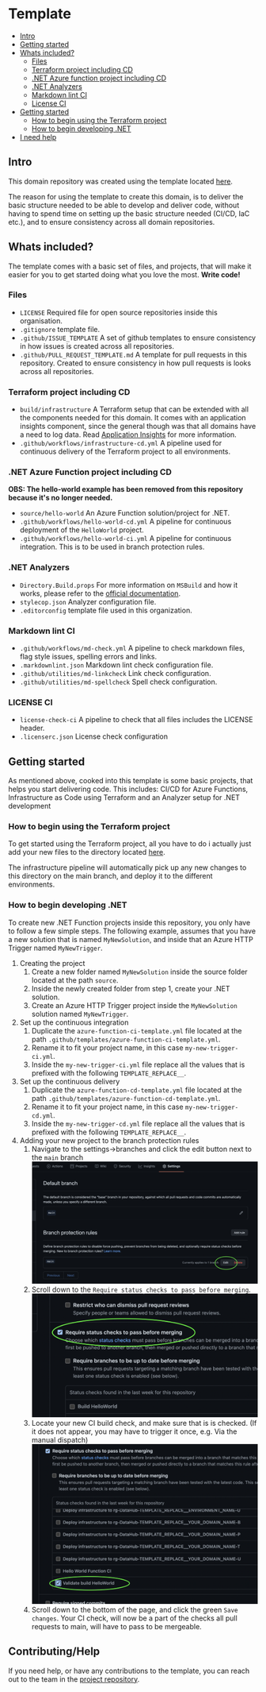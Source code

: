 # Template

- [Intro](#intro)
- [Getting started](#getting-started)
- [Whats included?](#whats-included)
    - [Files](#files)
    - [Terraform project including CD](#terraform-project-including-cd)
    - [.NET Azure function project including CD](#.net-azure-function-project-including-cd)
    - [.NET Analyzers](#.net-analyzers)
    - [Markdown lint CI](#markdown-lint-ci)
    - [License CI](#license-ci)
- [Getting started](#getting-started)
    - [How to begin using the Terraform project](#how-to-begin-using-the-terraform-project)
    - [How to begin developing .NET](#how-to-begin-developing-net)
- [I need help](#i-need-help)

## Intro

This domain repository was created using the template located [here](https://github.com/Energinet-DataHub/geh-domain-template-repository).

The reason for using the template to create this domain, is to deliver the basic structure needed to be able to develop and deliver code, without having to spend time on setting up the basic structure needed (CI/CD, IaC etc.), and to ensure consistency across all domain repositories.

## Whats included?

The template comes with a basic set of files, and projects, that will make it easier for you to get started doing what you love the most. **Write code!**

### Files

- `LICENSE` Required file for open source repositories inside this organisation.
- `.gitignore` template file.
- `.github/ISSUE_TEMPLATE` A set of github templates to ensure consistency in how issues is created across all repositories.
- `.github/PULL_REQUEST_TEMPLATE.md` A template for pull requests in this repository. Created to ensure consistency in how pull requests is looks across all repositories.

### Terraform project including CD

- `build/infrastructure` A Terraform setup that can be extended with all the components needed for this domain. It comes with an application insights component, since the general though was that all domains have a need to log data. Read [Application Insights](https://docs.microsoft.com/en-us/azure/azure-monitor/app/app-insights-overview) for more information.
- `.github/workflows/infrastructure-cd.yml` A pipeline used for continuous delivery of the Terraform project to all environments.

### .NET Azure Function project including CD

**OBS: The hello-world example has been removed from this repository because it's no longer needed.**

- `source/hello-world` An Azure Function solution/project for .NET.
- `.github/workflows/hello-world-cd.yml` A pipeline for continuous deployment of the `HelloWorld` project.
- `.github/workflows/hello-world-ci.yml` A pipeline for continuous integration. This is to be used in branch protection rules.

### .NET Analyzers

- `Directory.Build.props` For more information on `MSBuild` and how it works, please refer to the [official documentation](https://docs.microsoft.com/en-us/visualstudio/msbuild/customize-your-build?view=vs-2019#directorybuildprops-and-directorybuildtargets).
- `stylecop.json` Analyzer configuration file.
- `.editorconfig` template file used in this organization.

### Markdown lint CI

- `.github/workflows/md-check.yml` A pipeline to check markdown files, flag style issues, spelling errors and links.
- `.markdownlint.json` Markdown lint check configuration file.
- `.github/utilities/md-linkcheck` Link check configuration.
- `.github/utilities/md-spellcheck` Spell check configuration.

### LICENSE CI

- `license-check-ci` A pipeline to check that all files includes the LICENSE header.
- `.licenserc.json` License check configuration

## Getting started

As mentioned above, cooked into this template is some basic projects, that helps you start delivering code.
This includes: CI/CD for Azure Functions, Infrastructure as Code using Terraform and an Analyzer setup for .NET development

### How to begin using the Terraform project

To get started using the Terraform project, all you have to do i actually just add your new files to the directory located [here](../../build/infrastructure).

The infrastructure pipeline will automatically pick up any new changes to this directory on the main branch, and deploy it to the different environments.

### How to begin developing .NET

To create new .NET Function projects inside this repository, you only have to follow a few simple steps.
The following example, assumes that you have a new solution that is named `MyNewSolution`, and inside that an Azure HTTP Trigger named `MyNewTrigger`.

1. Creating the project
    1. Create a new folder named `MyNewSolution` inside the source folder located at the path `source`.
    2. Inside the newly created folder from step 1, create your .NET solution.
    3. Create an Azure HTTP Trigger project inside the `MyNewSolution` solution named `MyNewTrigger`.
2. Set up the continuous integration
    1. Duplicate the `azure-function-ci-template.yml` file located at the path `.github/templates/azure-function-ci-template.yml`.
    2. Rename it to fit your project name, in this case `my-new-trigger-ci.yml`.
    3. Inside the `my-new-trigger-ci.yml` file replace all the values that is prefixed with the following `TEMPLATE_REPLACE__`.
3. Set up the continuous delivery
    1. Duplicate the `azure-function-cd-template.yml` file located at the path `.github/templates/azure-function-cd-template.yml`.
    2. Rename it to fit your project name, in this case `my-new-trigger-cd.yml`.
    3. Inside the `my-new-trigger-cd.yml` file replace all the values that is prefixed with the following `TEMPLATE_REPLACE__`.
4. Adding your new project to the branch protection rules
    1. Navigate to the settings->branches and click the edit button next to the `main` branch
    ![Step 1](./branch-protection-rules-edit-1.png)
    2. Scroll down to the `Require status checks to pass before merging`.
    ![Step 2](./branch-protection-rules-edit-2.png)
    3. Locate your new CI build check, and make sure that is is checked.
    (If it does not appear, you may have to trigger it once, e.g. Via the manual dispatch)
    ![Step 3](./branch-protection-rules-edit-3.png)
    4. Scroll down to the bottom of the page, and click the green `Save changes`. Your CI check, will now be a part of the checks all pull requests to main, will have to pass to be mergeable.

## Contributing/Help

If you need help, or have any contributions to the template, you can reach out to the team in the [project repository](https://github.com/Energinet-DataHub/geh-domain-template-repository).
